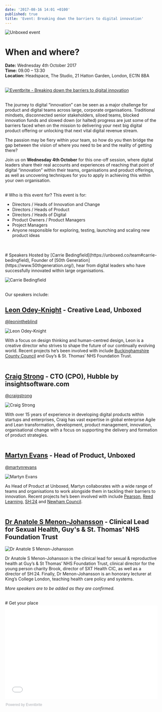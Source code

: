```yaml
---
date: '2017-08-16 14:01 +0100'
published: true
title: 'Event: Breaking down the barriers to digital innovation'
---
```

![Unboxed event](https://s3-eu-west-1.amazonaws.com/unboxed-web-image-uploader/4ebb27a0c3976632fbecd38609aed64b.png)

# When and where?
<b>Date:</b> Wednesday 4th October 2017<br/>
<b>Time:</b> 09.00 – 13:30<br/>
<b>Location:</b> Headspace, The Studio, 21 Hatton Garden, London, EC1N 8BA<br/>
<br/>

<a href="https://www.eventbrite.co.uk/e/breaking-down-the-barriers-to-digital-innovation-tickets-37059859036?ref=ebtn" target="_blank"><img src="https://www.eventbrite.co.uk/custombutton?eid=37059859036" alt="Eventbrite - Breaking down the barriers to digital innovation" /></a>

<br/>
The journey to digital “innovation” can be seen as a major challenge for product and digital teams across large, corporate organisations. Traditional mindsets, disconnected senior stakeholders, siloed teams, blocked innovation funds and slowed down (or halted) progress are just some of the barriers faced when on the mission to delivering your next big digital product offering or unlocking that next vital digital revenue stream.<br/>

The passion may be fiery within your team, so how do you then bridge the gap between the vision of where you need to be and the reality of getting there?<br/>

Join us on <b>Wednesday 4th October</b> for this one-off session, where digital leaders share their real accounts and experiences of reaching that point of digital “innovation” within their teams, organisations and product offerings, as well as uncovering techniques for you to apply in achieving this within your own organisation.<br/>

<br/>
# Who is this event for?
This event is for:<br/>

- Directors / Heads of Innovation and Change
- Directors / Heads of Product
- Directors / Heads of Digital
- Product Owners / Product Managers
- Project Managers
- Anyone responsible for exploring, testing, launching and scaling new product ideas
<br/>

<br/>
# Speakers
Hosted by [Carrie Bedingfield](https://unboxed.co/team#carrie-bedingfield), Founder of [50th Generation](https://www.50thgeneration.org/), hear from digital leaders who have successfully innovated within large organisations.<br/>

![Carrie Bedingfield](https://s3-eu-west-1.amazonaws.com/unboxed-web-image-uploader/0922704f5b0b610b636bc52bfeed6903.png)

<br/>
Our speakers include:<br/>

## [Leon Odey-Knight](https://www.linkedin.com/in/leon-odey-knight-8029638/) - Creative Lead, Unboxed
[@leonintheblind](https://twitter.com/leonintheblind)<br/>

![Leon Odey-Knight](https://s3-eu-west-1.amazonaws.com/unboxed-web-image-uploader/8645cb854c74fb1940697f807db40e19.png)

With a focus on design thinking and human-centred design, Leon is a creative director who strives to shape the future of our continually evolving world. Recent projects he’s been involved with include [Buckinghamshire County Council](https://unboxed.co/product-stories/bucks-cc) and Guy’s & St. Thomas’ NHS Foundation Trust.<br/>
<br/>

## [Craig Strong](https://www.linkedin.com/in/craigstrong/) - CTO (CPO), Hubble by insightsoftware.com
[@craigstrong](https://twitter.com/craigstrong)<br/>

![Craig Strong](https://s3-eu-west-1.amazonaws.com/unboxed-web-image-uploader/161367e71d518172d1d5d02d80ef38ef.png)

With over 15 years of experience in developing digital products within startups and enterprises, Craig has vast expertise in global enterprise Agile and Lean transformation, development, product management, innovation, organisational change with a focus on supporting the delivery and formation of product strategies.<br/>
<br/>

## [Martyn Evans](https://www.linkedin.com/in/martynrevans/) - Head of Product, Unboxed
[@martynrevans](https://twitter.com/martynrevans)<br/>

![Martyn Evans](https://s3-eu-west-1.amazonaws.com/unboxed-web-image-uploader/976e892a8d2bfb46e0a3cda784f5473f.png)

As Head of Product at Unboxed, Martyn collaborates with a wide range of teams and organisations to work alongside them in tackling their barriers to innovation. Recent projects he’s been involved with include [Pearson](https://unboxed.co/product-stories/pearson), [Reed Learning](https://unboxed.co/product-stories/reed-learning), [SH:24](https://unboxed.co/product-stories/sh24/) and [Newham Council](https://unboxed.co/product-stories/newham-council/).<br/>
<br/>

## [Dr Anatole S Menon-Johansson](https://www.linkedin.com/in/anatolemn/) - Clinical Lead for Sexual Health, Guy's & St. Thomas' NHS Foundation Trust

![Dr Anatole S Menon-Johansson](https://s3-eu-west-1.amazonaws.com/unboxed-web-image-uploader/4c660c2c56f5984d24555fa5fc09cd2f.png)

Dr Anatole S Menon-Johansson is the clinical lead for sexual & reproductive health at Guy’s & St Thomas’ NHS Foundation Trust, clinical director for the young person charity Brook, director of SXT Health CIC, as well as a director of SH:24. Finally, Dr Menon-Johansson is an honorary lecturer at King’s College London, teaching health care policy and systems.<br/>

<i>More speakers are to be added as they are confirmed.</i>
<br/>

<br/>
# Get your place

<div style="width:100%; text-align:left;"><iframe src="//eventbrite.co.uk/tickets-external?eid=37059859036&ref=etckt" frameborder="0" height="308" width="100%" vspace="0" hspace="0" marginheight="5" marginwidth="5" scrolling="auto" allowtransparency="true"></iframe><div style="font-family:Helvetica, Arial; font-size:12px; padding:10px 0 5px; margin:2px; width:100%; text-align:left;" ><a class="powered-by-eb" style="color: #ADB0B6; text-decoration: none;" target="_blank" href="http://www.eventbrite.co.uk/">Powered by Eventbrite</a></div></div>
